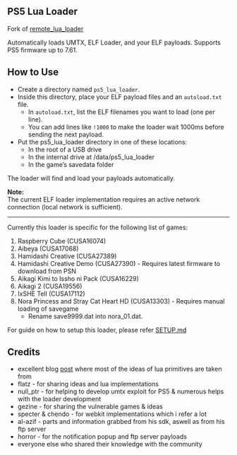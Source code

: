 
## PS5 Lua Loader

Fork of [remote_lua_loader](https://github.com/shahrilnet/remote_lua_loader)

Automatically loads UMTX, ELF Loader, and your ELF payloads.
Supports PS5 firmware up to 7.61.

## How to Use
* Create a directory named `ps5_lua_loader`.
* Inside this directory, place your ELF payload files and an `autoload.txt` file.
    * In `autoload.txt`, list the ELF filenames you want to load (one per line).
    * You can add lines like `!1000` to make the loader wait 1000ms before sending the next payload.
* Put the ps5_lua_loader directory in one of these locations:
    * In the root of a USB drive
    * In the internal drive at /data/ps5_lua_loader
    * In the game’s savedata folder
   
The loader will find and load your payloads automatically.

**Note:**  
The current ELF loader implementation requires an active network connection (local network is sufficient).

---

Currently this loader is specific for the following list of games:

1. Raspberry Cube (CUSA16074)
2. Aibeya (CUSA17068)
3. Hamidashi Creative (CUSA27389)
4. Hamidashi Creative Demo (CUSA27390) - Requires latest firmware to download from PSN
5. Aikagi Kimi to Issho ni Pack (CUSA16229)
6. Aikagi 2 (CUSA19556)
7. IxSHE Tell (CUSA17112)
8. Nora Princess and Stray Cat Heart HD (CUSA13303) - Requires manual loading of savegame
   - Rename save9999.dat into nora_01.dat.


For guide on how to setup this loader, please refer [SETUP.md](SETUP.md)


## Credits

* excellent blog [post](https://memorycorruption.net/posts/rce-lua-factorio/) where most of the ideas of lua primitives are taken from 
* flatz - for sharing ideas and lua implementations
* null_ptr - for helping to develop umtx exploit for PS5 & numerous helps with the loader development
* gezine - for sharing the vulnerable games & ideas
* specter & chendo - for webkit implementations which i refer a lot
* al-azif - parts and information grabbed from his sdk, aswell as from his ftp server
* horror - for the notification popup and ftp server payloads
* everyone else who shared their knowledge with the community

